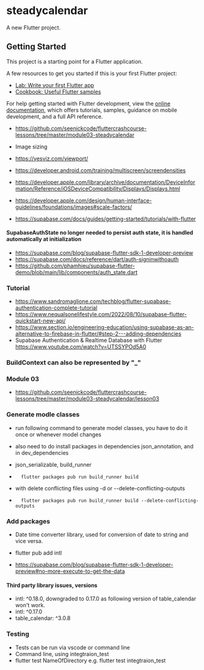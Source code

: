 # steadycalendar

A new Flutter project.

## Getting Started

This project is a starting point for a Flutter application.

A few resources to get you started if this is your first Flutter project:

- [Lab: Write your first Flutter app](https://docs.flutter.dev/get-started/codelab)
- [Cookbook: Useful Flutter samples](https://docs.flutter.dev/cookbook)

For help getting started with Flutter development, view the
[online documentation](https://docs.flutter.dev/), which offers tutorials,
samples, guidance on mobile development, and a full API reference.

-   https://github.com/seenickcode/fluttercrashcourse-lessons/tree/master/module03-steadycalendar

-   Image sizing
-   https://yesviz.com/viewport/
-   https://developer.android.com/training/multiscreen/screendensities
-   https://developer.apple.com/library/archive/documentation/DeviceInformation/Reference/iOSDeviceCompatibility/Displays/Displays.html
-   https://developer.apple.com/design/human-interface-guidelines/foundations/images#scale-factors/


-   https://supabase.com/docs/guides/getting-started/tutorials/with-flutter     


#### SupabaseAuthState no longer needed to persist auth state, it is handled automatically at initialization
-   https://supabase.com/blog/supabase-flutter-sdk-1-developer-preview
-   https://supabase.com/docs/reference/dart/auth-signinwithoauth
-   https://github.com/phamhieu/supabase-flutter-demo/blob/main/lib/components/auth_state.dart

### Tutorial
-   https://www.sandromaglione.com/techblog/flutter-supabase-authentication-complete-tutorial
-   https://www.nequalsonelifestyle.com/2022/08/10/supabase-flutter-quickstart-new-api/
-   https://www.section.io/engineering-education/using-supabase-as-an-alternative-to-firebase-in-flutter/#step-2---adding-dependencies
-   Supabase Authentication & Realtime Database with Flutter https://www.youtube.com/watch?v=UTSSYPOd5A0


### BuildContext can also be represented by "_"

### Module 03
-   https://github.com/seenickcode/fluttercrashcourse-lessons/tree/master/module03-steadycalendar/lesson03

### Generate modle classes
- run following command to generate model classes, you have to do it once or whenever model changes
- also need to do install packages in dependencies json_annotation, and in dev_dependencies
- json_serializable, build_runner

-       flutter packages pub run build_runner build
-   with delete conflicting files using -d or --delete-conflicting-outputs 
-       flutter packages pub run build_runner build --delete-conflicting-outputs


### Add packages
-   Date time converter library, used for conversion of date to string and vice versa.
-   flutter pub add intl

-   https://supabase.com/blog/supabase-flutter-sdk-1-developer-preview#no-more-execute-to-get-the-data


#### Third party library issues, versions
- intl: ^0.18.0, downgraded to 0.17.0 as following version of table_calendar won't work.
- intl: ^0.17.0
- table_calendar: ^3.0.8


### Testing
-   Tests can be run via vscode or command line
-   Command line, using integtraion_test
-   flutter test NameOfDirectory
    e.g. flutter test integtraion_test